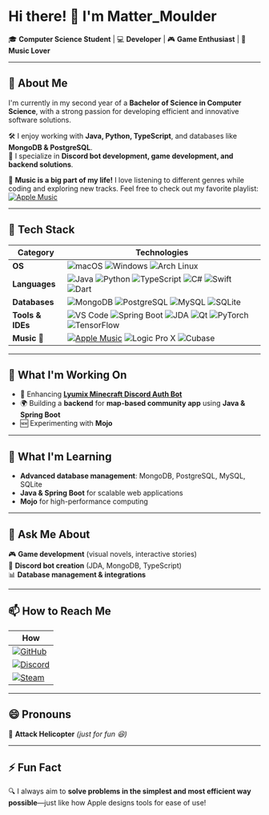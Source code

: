# Hi there! 👋 I'm **Matter_Moulder**  

🎓 **Computer Science Student** | 💻 **Developer** | 🎮 **Game Enthusiast** | 🎵 **Music Lover**  

---

## 🚀 About Me  
I'm currently in my second year of a **Bachelor of Science in Computer Science**, with a strong passion for developing efficient and innovative software solutions.  

🛠️ I enjoy working with **Java, Python, TypeScript**, and databases like **MongoDB & PostgreSQL**.  
🎯 I specialize in **Discord bot development, game development, and backend solutions**.  

🎵 **Music is a big part of my life!** I love listening to different genres while coding and exploring new tracks. Feel free to check out my favorite playlist:  
[![Apple Music](https://img.shields.io/badge/Apple%20Music-FA243C?style=for-the-badge&logo=apple&logoColor=white)](https://music.apple.com/ua/playlist/listening/pl.u-qxylVoXC3ryplKg)  

---

## 🔧 Tech Stack  

| **Category**       | **Technologies** |
|--------------------|-----------------|
| **OS**            | ![macOS](https://img.shields.io/badge/macOS-%23000000.svg?style=for-the-badge&logo=apple&logoColor=white) ![Windows](https://img.shields.io/badge/Windows-0078D6?style=for-the-badge&logo=windows&logoColor=white) ![Arch Linux](https://img.shields.io/badge/Arch%20Linux-1793D1?style=for-the-badge&logo=arch-linux&logoColor=white) |
| **Languages**     | ![Java](https://img.shields.io/badge/Java-%23ED8B00.svg?style=for-the-badge&logo=openjdk&logoColor=white) ![Python](https://img.shields.io/badge/Python-3670A0?style=for-the-badge&logo=python&logoColor=ffdd54) ![TypeScript](https://img.shields.io/badge/TypeScript-%23007ACC.svg?style=for-the-badge&logo=typescript&logoColor=white) ![C#](https://img.shields.io/badge/C%23-%23239120.svg?style=for-the-badge&logo=c-sharp&logoColor=white) ![Swift](https://img.shields.io/badge/Swift-F54A2A?style=for-the-badge&logo=swift&logoColor=white) ![Dart](https://img.shields.io/badge/Dart-%230175C2.svg?style=for-the-badge&logo=dart&logoColor=white) |
| **Databases**     | ![MongoDB](https://img.shields.io/badge/MongoDB-%2347A248.svg?style=for-the-badge&logo=mongodb&logoColor=white) ![PostgreSQL](https://img.shields.io/badge/PostgreSQL-%23316192.svg?style=for-the-badge&logo=postgresql&logoColor=white) ![MySQL](https://img.shields.io/badge/MySQL-%2300f.svg?style=for-the-badge&logo=mysql&logoColor=white) ![SQLite](https://img.shields.io/badge/SQLite-%23003B57.svg?style=for-the-badge&logo=sqlite&logoColor=white) |
| **Tools & IDEs**  | ![VS Code](https://img.shields.io/badge/VS%20Code-%23007ACC.svg?style=for-the-badge&logo=visual-studio-code&logoColor=white) ![Spring Boot](https://img.shields.io/badge/Spring%20Boot-%236DB33F.svg?style=for-the-badge&logo=spring&logoColor=white) ![JDA](https://img.shields.io/badge/JDA-%2300843E.svg?style=for-the-badge&logo=discord&logoColor=white) ![Qt](https://img.shields.io/badge/Qt-%2341CD52.svg?style=for-the-badge&logo=qt&logoColor=white) ![PyTorch](https://img.shields.io/badge/PyTorch-%23EE4C2C.svg?style=for-the-badge&logo=pytorch&logoColor=white) ![TensorFlow](https://img.shields.io/badge/TensorFlow-%23FF6F00.svg?style=for-the-badge&logo=tensorflow&logoColor=white) |
| **Music 🎵**      | [![Apple Music](https://img.shields.io/badge/Apple%20Music-FA243C?style=for-the-badge&logo=apple&logoColor=white)](https://music.apple.com/ua/playlist/listening/pl.u-qxylVoXC3ryplKg) ![Logic Pro X](https://img.shields.io/badge/Logic%20Pro%20X-000000?style=for-the-badge&logo=apple&logoColor=white) ![Cubase](https://img.shields.io/badge/Cubase-1A1A1A?style=for-the-badge&logo=steinberg&logoColor=white) |

---

## 🔭 What I'm Working On  
- 🚀 Enhancing **[Lyumix Minecraft Discord Auth Bot](https://github.com/MatterMoulder/Lyumix-Minecraft-Discord-Auth-Bot)**  
- 🌍 Building a **backend** for **map-based community app** using **Java & Spring Boot**  
- 🆕 Experimenting with **Mojo**  

---

## 🌱 What I'm Learning  
- **Advanced database management**: MongoDB, PostgreSQL, MySQL, SQLite  
- **Java & Spring Boot** for scalable web applications  
- **Mojo** for high-performance computing  

---

## 💬 Ask Me About  
🎮 **Game development** (visual novels, interactive stories)  
🤖 **Discord bot creation** (JDA, MongoDB, TypeScript)  
📊 **Database management & integrations**  

---

## 📫 How to Reach Me  
| **How**       |
|--------------------|
|[![GitHub](https://img.shields.io/badge/GitHub-%2312100E.svg?style=for-the-badge&logo=github&logoColor=white)](https://github.com/MatterMoulder)|
|[![Discord](https://img.shields.io/badge/Discord-5865F2?style=for-the-badge&logo=discord&logoColor=white)](https://discord.gg/rUGNCSzJSG)|
|[![Steam](https://img.shields.io/badge/Steam-%23000000.svg?style=for-the-badge&logo=steam&logoColor=white)](https://steamcommunity.com/id/Matter_Moulder)|

--- 

## 😄 Pronouns  
🚁 **Attack Helicopter** _(just for fun 😆)_  

---

## ⚡ Fun Fact  
🔍 I always aim to **solve problems in the simplest and most efficient way possible**—just like how Apple designs tools for ease of use!
